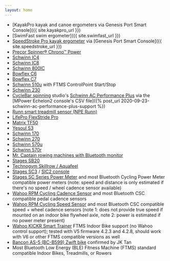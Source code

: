 ```yaml
---
layout: home
---
```

* [KayakPro kayak and canoe ergometers via Genesis Port Smart Console]({{ site.kayakpro_url }})
* [SwimFast swim ergometer]({{ site.swimfast_url }})
* [SpeedStroke Pro kayak ergometer](https://www.kayakpro.com/speedstrokepro/) via [Genesis Port Smart Console]({{ site.speedstroke_url }})
* [Precor Spinner® Chrono™ Power](https://www.precor.com/en-us/commercial/cardio/indoor-cycling/spinner-chrono-power)
* [Schwinn IC4](https://www.schwinnfitness.com/ic4/100873.html)
* [Schwinn IC8](https://global.schwinnfitness.com/en/ic8/100893.html)
* [Schwinn 800IC](https://global.schwinnfitness.com/en/800ic/100893.html)
* [Bowflex C6](https://www.bowflex.com/bikes/c6/100894.html)
* [Bowflex C7](https://www.bowflex.com/bikes/c7/100926.html)
* [Schwinn 510u](https://global.schwinnfitness.com/en/510u/i100931.html) with FTMS ControlPoint Start/Stop
* [Schwinn 230](https://www.schwinnfitness.com/230/100932.html)
* [CycleBar spinning](https://www.cyclebar.com/) studio's [Schwinn AC Performance Plus](https://www.amazon.com/AC-Performance-Plus-Indoor-Cycle/dp/B002KV942W) via the [MPower Echelon2 console's CSV file]({% post_url 2020-09-23-schwinn-ac-performance-plus-support %})
* [Runn smart treadmill sensor (NPE Runn)](https://npe-inc.com/runn-smart-treadmill-sensor-2/)
* [LifePro FlexStride Pro](https://lifeprofitness.com/products/flexstride-pro-calf-leg-foot-pedal-exerciser)
* [Matrix TF50](https://matrixhomefitness.com/products/treadmill-tf50)
* [Yesoul S3](https://www.yesoulfitness.com/shop/yesoul-s3-indoor-cycling-bike-black/)
* [Schwinn 170](https://www.schwinnfitness.com/170/100513.html)
* [Schwinn 270](https://www.schwinnfitness.com/270/100515.html)
* [Schwinn 570u](https://global.schwinnfitness.com/en/570u/100529.html)
* [Schwinn 570r](https://global.schwinnfitness.com/en/570r/100531.html)
* [Mr. Captain rowing machines with Bluetooth monitor](https://mr-captain.com/collections/rowing-machine)
* [Stages SB20](https://stagescycling.com/en_us/stages-sb20-smart-bike-indoor-cycle)
* [Technogym Skillrow / Aquafeel](https://www.technogym.com/us/skillrow.html)
* [Stages SC3](https://stagescycling.com/en_us/stages-indoor-cycle-sc3-2) / [SIC2 console](https://manuals.stagesindoorcycling.com/en/indoor-console/sic2/)
* [Stages SC Series Power Meter](https://stagescycling.com/en_us/stages-power-meter-for-sc-series-bikes-4) and most Bluetooth Cycling Power Meter compatible power meters (note: speed and distance is only estimated if there's no speed / wheel cadence sensor available)
* [Wahoo RPM Cycling Cadence Sensor](https://www.wahoofitness.com/devices/bike-sensors/wahoo-rpm-cadence-sensor) and most Bluetooth CSC compatible pedal cadence sensors
* [Wahoo RPM Cycling Speed Sensor](https://www.wahoofitness.com/devices/bike-sensors/bluetooth-speed-sensor) and most Bluetooth CSC compatible speed + wheel cadence sensors (note 1: does not provide true speed if mounted on an indoor bike flywheel axle, note 2: power is estimated if no power meter present)
* [Wahoo KICKR Smart Trainer](https://www.wahoofitness.com/devices/indoor-cycling/bike-trainers/kickr-buy-v5) FTMS Indoor Bike support (no Wahoo control support); tested with V5 firmware 4.2.3 and 4.2.8, should work with V6 or other FTMS compatible versions as well
* [Bancon AS-5 (BC-B599) Zwift bike](https://onebancon.com/products/a5-s-heavy-flywheel-spin-bike) confirmed by JK Tan
* Most Bluetooth Low Energy (BLE) Fitness Machine (FTMS) standard compatible Indoor Bikes, Treadmills, or Rowers
